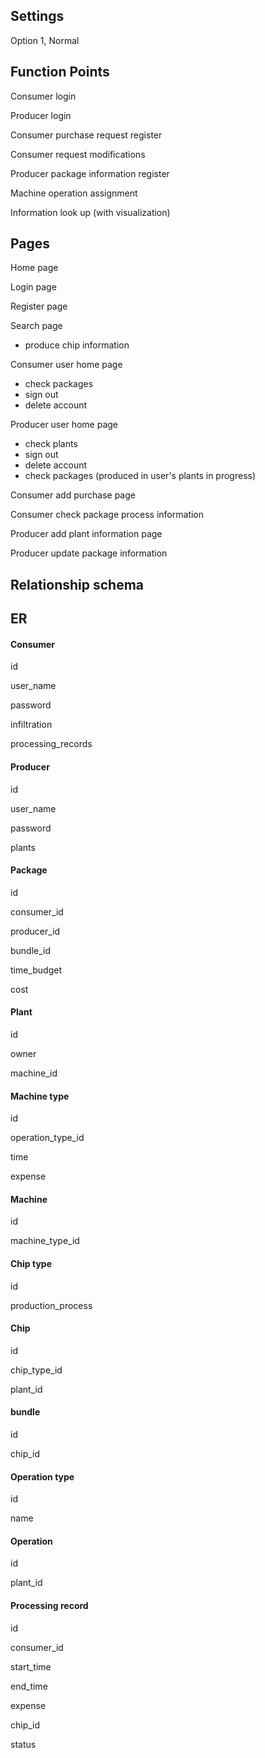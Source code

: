 ## Settings

Option 1, Normal 



## Function Points

Consumer login

Producer login 

Consumer purchase request register

Consumer request modifications 

Producer package information register 

Machine operation assignment 

Information look up (with visualization)



## Pages 

Home page

Login page

Register page

Search page 

- produce chip information 



Consumer user home page

- check packages
- sign out
- delete account

Producer user home page

- check plants
- sign out
- delete account
- check packages (produced in user's plants in progress)



Consumer add purchase page

Consumer check package process information 

Producer add plant information page

Producer update package information 



## Relationship schema 



## ER

#### Consumer

id

user_name

password

infiltration 

processing_records 



#### Producer

id

user_name

password

plants 



#### Package 

id 

consumer_id

producer_id

bundle_id

time_budget

cost 



#### Plant 

id

owner

machine_id



#### Machine type

id

operation_type_id

time

expense 



#### Machine

<!-- A machine can only do one type of operation-->

id

machine_type_id



#### Chip type

id

production_process



#### Chip

id

chip_type_id

plant_id



#### bundle 

id

chip_id



#### Operation type

id

name



#### Operation 

id

plant_id



#### Processing record

id 

consumer_id

start_time

end_time

expense

chip_id

status 

